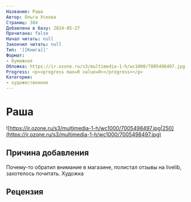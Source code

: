 ```yaml
---
Название: Раша
Автор: Ольга Ускова
Страниц: 304
Добавлена в базу: 2024-05-27
Прочитана: false
Начал читать: null
Закончил читать: null
Тип: '[[Книга]]'
Формат:
- бумажная
Обложка: https://ir.ozone.ru/s3/multimedia-1-h/wc1000/7005498497.jpg
Progress: <p><progress max=0 value=0></progress></p>
Категории:
- художественное
---
```

# Раша

![https://ir.ozone.ru/s3/multimedia-1-h/wc1000/7005498497.jpg|250](https://ir.ozone.ru/s3/multimedia-1-h/wc1000/7005498497.jpg)


## Причина добавления

Почему-то обратил внимание в магазине, полистал отзывы на livelib, захотелось почитать. Художка
## Рецензия
